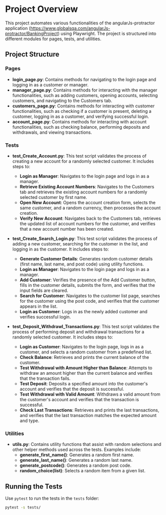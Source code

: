 # Project Overview

This project automates various functionalities of the angularJs-protractor application (https://www.globalsqa.com/angularJs-protractor/BankingProject) using Playwright. The project is structured into different modules for pages, tests, and utilities.

## Project Structure

### Pages
- **login_page.py**: Contains methods for navigating to the login page and logging in as a customer or manager.
- **manager_page.py**: Contains methods for interacting with the manager functionalities, such as adding customers, opening accounts, selecting customers, and navigating to the Customers tab.
- **customers_page.py**: Contains methods for interacting with customer functionalities, such as checking if a customer is present, deleting a customer, logging in as a customer, and verifying successful login.
- **account_page.py**: Contains methods for interacting with account functionalities, such as checking balance, performing deposits and withdrawals, and viewing transactions.

### Tests
- **test_Create_Account.py**: This test script validates the process of creating a new account for a randomly selected customer. It includes steps to:
  - **Login as Manager**: Navigates to the login page and logs in as a manager.
  - **Retrieve Existing Account Numbers**: Navigates to the Customers tab and retrieves the existing account numbers for a randomly selected customer by first name.
  - **Open New Account**: Opens the account creation form, selects the same customer, and a random currency, then processes the account creation.
  - **Verify New Account**: Navigates back to the Customers tab, retrieves the updated list of account numbers for the customer, and verifies that a new account number has been created.

- **test_Create_Search_Login.py**: This test script validates the process of adding a new customer, searching for the customer in the list, and logging in as the customer. It includes steps to:
  - **Generate Customer Details**: Generates random customer details (first name, last name, and post code) using utility functions.
  - **Login as Manager**: Navigates to the login page and logs in as a manager.
  - **Add Customer**: Verifies the presence of the Add Customer button, fills in the customer details, submits the form, and verifies that the input fields are cleared.
  - **Search for Customer**: Navigates to the customer list page, searches for the customer using the post code, and verifies that the customer appears in the list.
  - **Login as Customer**: Logs in as the newly added customer and verifies successful login.

- **test_Deposit_Withdrawl_Transactions.py**: This test script validates the process of performing deposit and withdrawal transactions for a randomly selected customer. It includes steps to:
  - **Login as Customer**: Navigates to the login page, logs in as a customer, and selects a random customer from a predefined list.
  - **Check Balance**: Retrieves and prints the current balance of the customer.
  - **Test Withdrawal with Amount Higher than Balance**: Attempts to withdraw an amount higher than the current balance and verifies that the transaction fails.
  - **Test Deposit**: Deposits a specified amount into the customer's account and verifies that the deposit is successful.
  - **Test Withdrawal with Valid Amount**: Withdraws a valid amount from the customer's account and verifies that the transaction is successful.
  - **Check Last Transactions**: Retrieves and prints the last transactions, and verifies that the last transaction matches the expected amount and type.

### Utilities
- **utils.py**: Contains utility functions that assist with random selections and other helper methods used across the tests. Examples include:
  - **generate_first_name()**: Generates a random first name.
  - **generate_last_name()**: Generates a random last name.
  - **generate_postcode()**: Generates a random post code.
  - **random_choice(list)**: Selects a random item from a given list.

## Running the Tests
Use `pytest` to run the tests in the `tests` folder:
```sh
pytest -s tests/